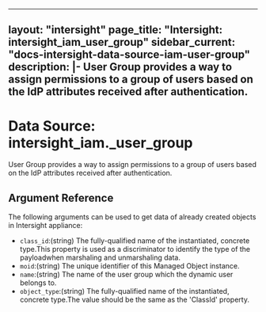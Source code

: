 
---
layout: "intersight"
page_title: "Intersight: intersight_iam_user_group"
sidebar_current: "docs-intersight-data-source-iam-user-group"
description: |-
User Group provides a way to assign permissions to a group of users based on the IdP attributes received after authentication.
---

# Data Source: intersight_iam._user_group
User Group provides a way to assign permissions to a group of users based on the IdP attributes received after authentication.
## Argument Reference
The following arguments can be used to get data of already created objects in Intersight appliance:
* `class_id`:(string) The fully-qualified name of the instantiated, concrete type.This property is used as a discriminator to identify the type of the payloadwhen marshaling and unmarshaling data. 
* `moid`:(string) The unique identifier of this Managed Object instance. 
* `name`:(string) The name of the user group which the dynamic user belongs to. 
* `object_type`:(string) The fully-qualified name of the instantiated, concrete type.The value should be the same as the 'ClassId' property. 
